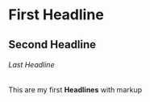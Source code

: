 # First Headline
## Second Headline
###### Last Headline

This are my first **Headlines** with markup
